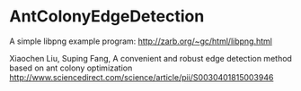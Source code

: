 # AntColonyEdgeDetection
A simple libpng example program: http://zarb.org/~gc/html/libpng.html

Xiaochen Liu, Suping Fang, A convenient and robust edge detection method based on ant colony optimization
http://www.sciencedirect.com/science/article/pii/S0030401815003946

